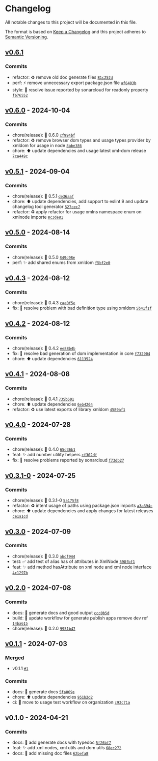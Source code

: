 # Changelog

All notable changes to this project will be documented in this file.

The format is based on [Keep a Changelog](https://keepachangelog.com/en/1.0.0/)
and this project adheres to [Semantic Versioning](https://semver.org/spec/v2.0.0.html).

## [v0.6.1](https://luffynando.github.com/nodecfdi/cfdi-core/compare/v0.6.0...v0.6.1)

### Commits

- refactor: :recycle: remove old doc generate files [`81c252d`](https://luffynando.github.com/nodecfdi/cfdi-core/commit/81c252d7c1b99787bc50af0a274970255128ad82)
- perf: :zap: remove unnecessary export package.json file [`af6403b`](https://luffynando.github.com/nodecfdi/cfdi-core/commit/af6403b65c0caf962835f8f89417cf54e11fca16)
- style: :rotating_light: resolve issue reported by sonarcloud for readonly property [`f676552`](https://luffynando.github.com/nodecfdi/cfdi-core/commit/f6765526ef5b9dc471346e8c6c5eb129da4a6752)

## [v0.6.0](https://luffynando.github.com/nodecfdi/cfdi-core/compare/v0.5.1...v0.6.0) - 2024-10-04

### Commits

- chore(release): :tada: 0.6.0 [`cf994bf`](https://luffynando.github.com/nodecfdi/cfdi-core/commit/cf994bf909a42c4b9e8d380c52fcbc9deb74c8a8)
- refactor: :recycle: remove browser dom types and usage types provider by xmldom for usage in node [`8abe386`](https://luffynando.github.com/nodecfdi/cfdi-core/commit/8abe386cdb14cde11b4c60dbe3d814f0aca728b6)
- chore: :arrow_up: update dependencies and usage latest xml-dom release [`7ca449c`](https://luffynando.github.com/nodecfdi/cfdi-core/commit/7ca449ca24c3f84918c401f33bf44c0182563dea)

## [v0.5.1](https://luffynando.github.com/nodecfdi/cfdi-core/compare/v0.5.0...v0.5.1) - 2024-09-04

### Commits

- chore(release): :tada: 0.5.1 [`de36aaf`](https://luffynando.github.com/nodecfdi/cfdi-core/commit/de36aafd2ccf79624472c03fb6d6ed51dd020535)
- chore: :arrow_up: update dependencies, add support to eslint 9 and update changelog tool generator [`527cec7`](https://luffynando.github.com/nodecfdi/cfdi-core/commit/527cec76f9fa9f693b9b9ffab3091d5a00036b3d)
- refactor: :recycle: apply refactor for usage xmlns namespace enum on xmlnode importe [`8c3de81`](https://luffynando.github.com/nodecfdi/cfdi-core/commit/8c3de81f9cf6543425bd7b5dec4d9bc7cc5da070)

## [v0.5.0](https://luffynando.github.com/nodecfdi/cfdi-core/compare/v0.4.3...v0.5.0) - 2024-08-14

### Commits

- chore(release): :tada: 0.5.0 [`849c98e`](https://luffynando.github.com/nodecfdi/cfdi-core/commit/849c98edbaef4934642c3a4218b9d37ab3239255)
- perf: :sparkles: add shared enums from xmldom [`f5bf2e0`](https://luffynando.github.com/nodecfdi/cfdi-core/commit/f5bf2e0e977c1b1443a6c4633156f557a278af3e)

## [v0.4.3](https://luffynando.github.com/nodecfdi/cfdi-core/compare/v0.4.2...v0.4.3) - 2024-08-12

### Commits

- chore(release): :tada: 0.4.3 [`caa0f5e`](https://luffynando.github.com/nodecfdi/cfdi-core/commit/caa0f5e173568413a74de027d8b55f191154396d)
- fix: :bug: resolve problem with bad definition type using xmldom [`5b41f1f`](https://luffynando.github.com/nodecfdi/cfdi-core/commit/5b41f1f2b4f02769d3050c3bf9e1d39c5905501a)

## [v0.4.2](https://luffynando.github.com/nodecfdi/cfdi-core/compare/v0.4.1...v0.4.2) - 2024-08-12

### Commits

- chore(release): :tada: 0.4.2 [`ee88b4b`](https://luffynando.github.com/nodecfdi/cfdi-core/commit/ee88b4bad1d6e321f7066ea28562db4d6209c24c)
- fix: :bug: resolve bad generation of dom implementation in core [`f732904`](https://luffynando.github.com/nodecfdi/cfdi-core/commit/f732904c0462930e42a2e3d5f754c9a805458a6a)
- chore: :arrow_up: update dependencies [`6113524`](https://luffynando.github.com/nodecfdi/cfdi-core/commit/6113524df12fc5d20caa63014c32792aee58d301)

## [v0.4.1](https://luffynando.github.com/nodecfdi/cfdi-core/compare/v0.4.0...v0.4.1) - 2024-08-08

### Commits

- chore(release): :tada: 0.4.1 [`735b501`](https://luffynando.github.com/nodecfdi/cfdi-core/commit/735b501dbaa6930174586b80259390b1e0a34ada)
- chore: :arrow_up: update dependencies [`6eb4264`](https://luffynando.github.com/nodecfdi/cfdi-core/commit/6eb4264b926bc2ac17d199a5518a5a3428251ef3)
- refactor: :recycle: use latest exports of library xmldom [`4589af1`](https://luffynando.github.com/nodecfdi/cfdi-core/commit/4589af1db47454697acf0daf4a4f902609900c81)

## [v0.4.0](https://luffynando.github.com/nodecfdi/cfdi-core/compare/v0.3.1-0...v0.4.0) - 2024-07-28

### Commits

- chore(release): :tada: 0.4.0 [`65d36b1`](https://luffynando.github.com/nodecfdi/cfdi-core/commit/65d36b16e68b1ded7f44a8ae5916b8fab625ba20)
- feat: :sparkles: add number utility helpers [`cf302df`](https://luffynando.github.com/nodecfdi/cfdi-core/commit/cf302df361316bd6a679f607799c16a4a90ad1cc)
- fix: :bug: resolve problems reported by sonarcloud [`f73db27`](https://luffynando.github.com/nodecfdi/cfdi-core/commit/f73db277430f59e1508c7f99d275f5767e3837d3)

## [v0.3.1-0](https://luffynando.github.com/nodecfdi/cfdi-core/compare/v0.3.0...v0.3.1-0) - 2024-07-25

### Commits

- chore(release): :tada: 0.3.1-0 [`5a175f8`](https://luffynando.github.com/nodecfdi/cfdi-core/commit/5a175f8573891cb68ad4e2fa69a50b5f901bd58d)
- refactor: :recycle: intent usage of paths using package.json imports [`a3a394c`](https://luffynando.github.com/nodecfdi/cfdi-core/commit/a3a394c7fdd2458cfffee11f39ae29ca420ec0f9)
- chore: :arrow_up: update dependencies and apply changes for latest releases [`ce1a1cd`](https://luffynando.github.com/nodecfdi/cfdi-core/commit/ce1a1cd734ce65f3b3a2a2e3b9e4bbb54abae636)

## [v0.3.0](https://luffynando.github.com/nodecfdi/cfdi-core/compare/v0.2.0...v0.3.0) - 2024-07-09

### Commits

- chore(release): :tada: 0.3.0 [`abcf944`](https://luffynando.github.com/nodecfdi/cfdi-core/commit/abcf94452fc9442123e9509c1ad70a3c47318a2d)
- test: :white_check_mark: add test of alias has of attributes in XmlNode [`598fbf1`](https://luffynando.github.com/nodecfdi/cfdi-core/commit/598fbf1966e8795420df27b86a7e14239aef4927)
- feat: :sparkles: add method hasAttribute on xml node and xml node interface [`4c1297b`](https://luffynando.github.com/nodecfdi/cfdi-core/commit/4c1297be225ea8be360c2938adbb3d6bba9f8d5d)

## [v0.2.0](https://luffynando.github.com/nodecfdi/cfdi-core/compare/v0.1.1...v0.2.0) - 2024-07-08

### Commits

- docs: :memo: generate docs and good output [`ccc0b5d`](https://luffynando.github.com/nodecfdi/cfdi-core/commit/ccc0b5d2c816a318c875285d86e5a23bf73d0c0a)
- build: :wrench: update workflow for generate publish apps remove dev ref [`14ba615`](https://luffynando.github.com/nodecfdi/cfdi-core/commit/14ba6153ae33b2ab7dbc901b678af30adc5603f8)
- chore(release): :tada: 0.2.0 [`9951b47`](https://luffynando.github.com/nodecfdi/cfdi-core/commit/9951b478bf29e3f253d59b5dfdc63e36a3595162)

## [v0.1.1](https://luffynando.github.com/nodecfdi/cfdi-core/compare/v0.1.0...v0.1.1) - 2024-07-03

### Merged

- v0.1.1 [`#1`](https://luffynando.github.com/nodecfdi/cfdi-core/pull/1)

### Commits

- docs: :memo: generate docs [`5fa869e`](https://luffynando.github.com/nodecfdi/cfdi-core/commit/5fa869edc6e36c68cdef422f398364e963ba9ac0)
- chore: :arrow_up: update dependencies [`951b2d2`](https://luffynando.github.com/nodecfdi/cfdi-core/commit/951b2d2533e9e8d2967a5a2bf671e25ee6f7b501)
- ci: :green_heart: move to usage test workflow on organization [`c93c71a`](https://luffynando.github.com/nodecfdi/cfdi-core/commit/c93c71a3a313b5c86aab99a4cd45a66388f15d7a)

## v0.1.0 - 2024-04-21

### Commits

- docs: :memo: add generate docs with typedoc [`5f26bf7`](https://luffynando.github.com/nodecfdi/cfdi-core/commit/5f26bf741c9129344db398f723abbe1fa629dd73)
- feat: :sparkles: add xml nodes, xml utils and dom utils [`68ec272`](https://luffynando.github.com/nodecfdi/cfdi-core/commit/68ec272a1a94b658a01da62b22a4be546e1800ec)
- docs: :memo: add missing doc files [`62befa8`](https://luffynando.github.com/nodecfdi/cfdi-core/commit/62befa8adba6e3664d9c8f0e2ca4f1b12113331d)
